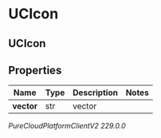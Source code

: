 # UCIcon

## UCIcon

## Properties

|Name | Type | Description | Notes|
|------------ | ------------- | ------------- | -------------|
| **vector** | str | vector | |



_PureCloudPlatformClientV2 229.0.0_
